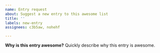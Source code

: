 ```yaml
---
name: Entry request
about: Suggest a new entry to this awesome list
title: ''
labels: new-entry
assignees: c3b5aw, nohehf

---
```


**Why is this entry awesome?**
Quickly describe why this entry is awesome.

